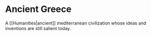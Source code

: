 # Ancient Greece
A [[Humanities|ancient]] mediterranean civilization whose ideas and inventions are still salient today.